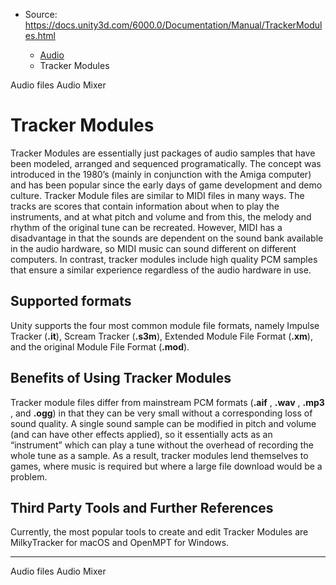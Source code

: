 * Source: https://docs.unity3d.com/6000.0/Documentation/Manual/TrackerModules.html

  * [Audio](https://docs.unity3d.com/6000.0/Documentation/Manual/Audio.html)
  * Tracker Modules


[](https://docs.unity3d.com/6000.0/Documentation/Manual/AudioFiles.html)
Audio files
[](https://docs.unity3d.com/6000.0/Documentation/Manual/AudioMixer.html)
Audio Mixer
# Tracker Modules
Tracker Modules are essentially just packages of audio samples that have been modeled, arranged and sequenced programatically. The concept was introduced in the 1980’s (mainly in conjunction with the Amiga computer) and has been popular since the early days of game development and demo culture.
Tracker Module files are similar to MIDI files in many ways. The tracks are scores that contain information about when to play the instruments, and at what pitch and volume and from this, the melody and rhythm of the original tune can be recreated. However, MIDI has a disadvantage in that the sounds are dependent on the sound bank available in the audio hardware, so MIDI music can sound different on different computers. In contrast, tracker modules include high quality PCM samples that ensure a similar experience regardless of the audio hardware in use.
## Supported formats
Unity supports the four most common module file formats, namely Impulse Tracker (**.it**), Scream Tracker (**.s3m**), Extended Module File Format (**.xm**), and the original Module File Format (**.mod**).
## Benefits of Using Tracker Modules
Tracker module files differ from mainstream PCM formats (**.aif** , **.wav** , **.mp3** , and **.ogg**) in that they can be very small without a corresponding loss of sound quality. A single sound sample can be modified in pitch and volume (and can have other effects applied), so it essentially acts as an “instrument” which can play a tune without the overhead of recording the whole tune as a sample. As a result, tracker modules lend themselves to games, where music is required but where a large file download would be a problem.
## Third Party Tools and Further References
Currently, the most popular tools to create and edit Tracker Modules are MilkyTracker for macOS and OpenMPT for Windows.
* * *
[](https://docs.unity3d.com/6000.0/Documentation/Manual/AudioFiles.html)
Audio files
[](https://docs.unity3d.com/6000.0/Documentation/Manual/AudioMixer.html)
Audio Mixer
